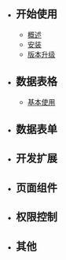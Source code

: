 - ## 开始使用
   - [概述](/{{route}}/{{version}}/overview)
   - [安装](/{{route}}/{{version}}/installation)
   - [版本升级](/{{route}}/{{version}}/update)
   
- ## 数据表格
   - [基本使用](/{{route}}/{{version}}/grid/index)
- ## 数据表单
- ## 开发扩展
- ## 页面组件
- ## 权限控制
- ## 其他